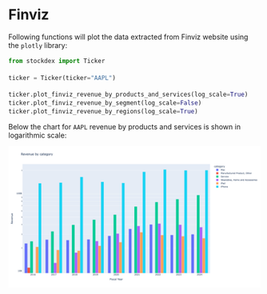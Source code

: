 # Finviz

Following functions will plot the data extracted from Finviz website using the `plotly` library:

```python
from stockdex import Ticker

ticker = Ticker(ticker="AAPL")

ticker.plot_finviz_revenue_by_products_and_services(log_scale=True)
ticker.plot_finviz_revenue_by_segment(log_scale=False)
ticker.plot_finviz_revenue_by_regions(log_scale=True)
```

Below the chart for `AAPL` revenue by products and services is shown in logarithmic scale:

![AAPL Finviz Revenue by Products and Services](../../images/plot_finviz_aapl_service_and_product.png)